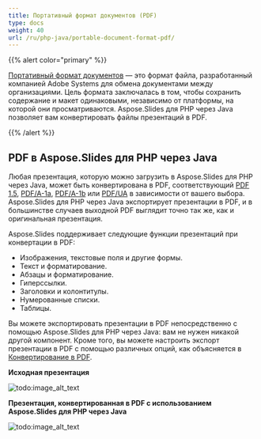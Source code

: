 ```yaml
---
title: Портативный формат документов (PDF)
type: docs
weight: 40
url: /ru/php-java/portable-document-format-pdf/
---
```


{{% alert color="primary" %}} 

[Портативный формат документов](https://ru.wikipedia.org/wiki/PDF) — это формат файла, разработанный компанией Adobe Systems для обмена документами между организациями. Цель формата заключалась в том, чтобы сохранить содержание и макет одинаковыми, независимо от платформы, на которой они просматриваются. Aspose.Slides для PHP через Java позволяет вам конвертировать файлы презентаций в PDF.

{{% /alert %}} 

## **PDF в Aspose.Slides для PHP через Java**
Любая презентация, которую можно загрузить в Aspose.Slides для PHP через Java, может быть конвертирована в PDF, соответствующий [PDF 1.5](https://ru.wikipedia.org/wiki/PDF/A), [PDF/A-1a](https://ru.wikipedia.org/wiki/PDF/A), [PDF/A-1b](https://ru.wikipedia.org/wiki/PDF/A) или [PDF/UA](https://ru.wikipedia.org/wiki/PDF/UA) в зависимости от вашего выбора. Aspose.Slides для PHP через Java экспортирует презентации в PDF, и в большинстве случаев выходной PDF выглядит точно так же, как и оригинальная презентация.

Aspose.Slides поддерживает следующие функции презентаций при конвертации в PDF:

- Изображения, текстовые поля и другие формы.
- Текст и форматирование.
- Абзацы и форматирование.
- Гиперссылки.
- Заголовки и колонтитулы.
- Нумерованные списки.
- Таблицы.

Вы можете экспортировать презентации в PDF непосредственно с помощью Aspose.Slides для PHP через Java: вам не нужен никакой другой компонент. Кроме того, вы можете настроить экспорт презентации в PDF с помощью различных опций, как объясняется в [Конвертирование в PDF](/slides/ru/php-java/converting-a-presentation/).

**Исходная презентация** 

![todo:image_alt_text](portable-document-format-pdf_1.png)


**Презентация, конвертированная в PDF с использованием Aspose.Slides для PHP через Java**

![todo:image_alt_text](portable-document-format-pdf_2.png)